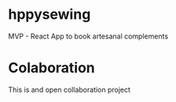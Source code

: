 # hppysewing
MVP - React App to book artesanal complements

# Colaboration
This is and open collaboration project
